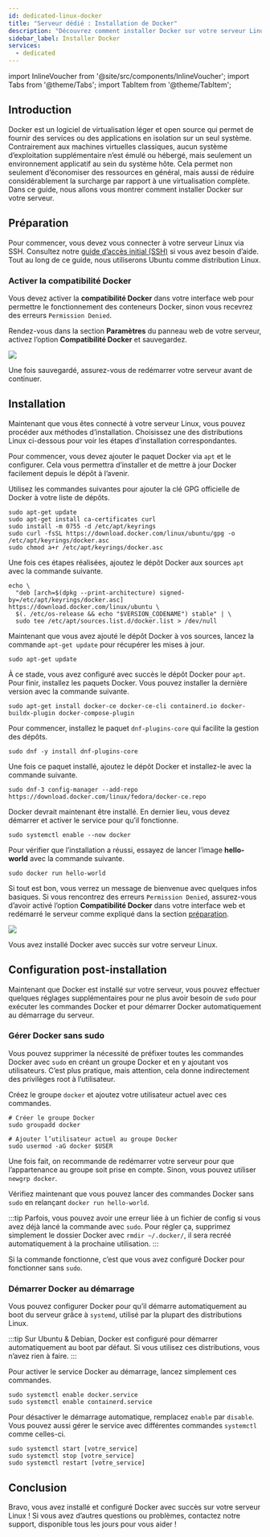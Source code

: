 ```yaml
---
id: dedicated-linux-docker
title: "Serveur dédié : Installation de Docker"
description: "Découvrez comment installer Docker sur votre serveur Linux pour exécuter des applications isolées efficacement et optimiser l’utilisation des ressources → En savoir plus maintenant"
sidebar_label: Installer Docker
services:
  - dedicated
---
```


import InlineVoucher from '@site/src/components/InlineVoucher';
import Tabs from '@theme/Tabs';
import TabItem from '@theme/TabItem';

## Introduction

Docker est un logiciel de virtualisation léger et open source qui permet de fournir des services ou des applications en isolation sur un seul système. Contrairement aux machines virtuelles classiques, aucun système d’exploitation supplémentaire n’est émulé ou hébergé, mais seulement un environnement applicatif au sein du système hôte. Cela permet non seulement d’économiser des ressources en général, mais aussi de réduire considérablement la surcharge par rapport à une virtualisation complète. Dans ce guide, nous allons vous montrer comment installer Docker sur votre serveur.

<InlineVoucher />

## Préparation

Pour commencer, vous devez vous connecter à votre serveur Linux via SSH. Consultez notre [guide d’accès initial (SSH)](dedicated-linux-ssh.md) si vous avez besoin d’aide. Tout au long de ce guide, nous utiliserons Ubuntu comme distribution Linux.

### Activer la compatibilité Docker

Vous devez activer la **compatibilité Docker** dans votre interface web pour permettre le fonctionnement des conteneurs Docker, sinon vous recevrez des erreurs `Permission Denied`.

Rendez-vous dans la section **Paramètres** du panneau web de votre serveur, activez l’option **Compatibilité Docker** et sauvegardez.

![](https://screensaver01.zap-hosting.com/index.php/s/o5t82kKM38r2MwY/preview)

Une fois sauvegardé, assurez-vous de redémarrer votre serveur avant de continuer.

## Installation

Maintenant que vous êtes connecté à votre serveur Linux, vous pouvez procéder aux méthodes d’installation. Choisissez une des distributions Linux ci-dessous pour voir les étapes d’installation correspondantes.

<Tabs>
<TabItem value="ubuntu/debian" label="Ubuntu & Debian" default>

Pour commencer, vous devez ajouter le paquet Docker via `apt` et le configurer. Cela vous permettra d’installer et de mettre à jour Docker facilement depuis le dépôt à l’avenir.

Utilisez les commandes suivantes pour ajouter la clé GPG officielle de Docker à votre liste de dépôts.
```
sudo apt-get update
sudo apt-get install ca-certificates curl
sudo install -m 0755 -d /etc/apt/keyrings
sudo curl -fsSL https://download.docker.com/linux/ubuntu/gpg -o /etc/apt/keyrings/docker.asc
sudo chmod a+r /etc/apt/keyrings/docker.asc
```

Une fois ces étapes réalisées, ajoutez le dépôt Docker aux sources `apt` avec la commande suivante.
```
echo \
  "deb [arch=$(dpkg --print-architecture) signed-by=/etc/apt/keyrings/docker.asc] https://download.docker.com/linux/ubuntu \
  $(. /etc/os-release && echo "$VERSION_CODENAME") stable" | \
  sudo tee /etc/apt/sources.list.d/docker.list > /dev/null
```

Maintenant que vous avez ajouté le dépôt Docker à vos sources, lancez la commande `apt-get update` pour récupérer les mises à jour.
```
sudo apt-get update
```

À ce stade, vous avez configuré avec succès le dépôt Docker pour `apt`. Pour finir, installez les paquets Docker. Vous pouvez installer la dernière version avec la commande suivante.
```
sudo apt-get install docker-ce docker-ce-cli containerd.io docker-buildx-plugin docker-compose-plugin
```

</TabItem>

<TabItem value="fedora" label="Fedora">

Pour commencer, installez le paquet `dnf-plugins-core` qui facilite la gestion des dépôts.
```
sudo dnf -y install dnf-plugins-core
```

Une fois ce paquet installé, ajoutez le dépôt Docker et installez-le avec la commande suivante.
```
sudo dnf-3 config-manager --add-repo https://download.docker.com/linux/fedora/docker-ce.repo
```

Docker devrait maintenant être installé. En dernier lieu, vous devez démarrer et activer le service pour qu’il fonctionne.
```
sudo systemctl enable --now docker
```

</TabItem>
</Tabs>

Pour vérifier que l’installation a réussi, essayez de lancer l’image **hello-world** avec la commande suivante.
```
sudo docker run hello-world
```

Si tout est bon, vous verrez un message de bienvenue avec quelques infos basiques. Si vous rencontrez des erreurs `Permission Denied`, assurez-vous d’avoir activé l’option **Compatibilité Docker** dans votre interface web et redémarré le serveur comme expliqué dans la section [préparation](#préparation).

![](https://screensaver01.zap-hosting.com/index.php/s/tzJwpYRYb9Mmryo/preview)

Vous avez installé Docker avec succès sur votre serveur Linux.

## Configuration post-installation

Maintenant que Docker est installé sur votre serveur, vous pouvez effectuer quelques réglages supplémentaires pour ne plus avoir besoin de `sudo` pour exécuter les commandes Docker et pour démarrer Docker automatiquement au démarrage du serveur.

### Gérer Docker sans sudo

Vous pouvez supprimer la nécessité de préfixer toutes les commandes Docker avec `sudo` en créant un groupe Docker et en y ajoutant vos utilisateurs. C’est plus pratique, mais attention, cela donne indirectement des privilèges root à l’utilisateur.

Créez le groupe `docker` et ajoutez votre utilisateur actuel avec ces commandes.
```
# Créer le groupe Docker
sudo groupadd docker

# Ajouter l’utilisateur actuel au groupe Docker
sudo usermod -aG docker $USER
```

Une fois fait, on recommande de redémarrer votre serveur pour que l’appartenance au groupe soit prise en compte. Sinon, vous pouvez utiliser `newgrp docker`.

Vérifiez maintenant que vous pouvez lancer des commandes Docker sans `sudo` en relançant `docker run hello-world`.

:::tip
Parfois, vous pouvez avoir une erreur liée à un fichier de config si vous avez déjà lancé la commande avec `sudo`. Pour régler ça, supprimez simplement le dossier Docker avec `rmdir ~/.docker/`, il sera recréé automatiquement à la prochaine utilisation.
:::

Si la commande fonctionne, c’est que vous avez configuré Docker pour fonctionner sans `sudo`.

### Démarrer Docker au démarrage

Vous pouvez configurer Docker pour qu’il démarre automatiquement au boot du serveur grâce à `systemd`, utilisé par la plupart des distributions Linux.

:::tip
Sur Ubuntu & Debian, Docker est configuré pour démarrer automatiquement au boot par défaut. Si vous utilisez ces distributions, vous n’avez rien à faire.
:::

Pour activer le service Docker au démarrage, lancez simplement ces commandes.
```
sudo systemctl enable docker.service
sudo systemctl enable containerd.service
```

Pour désactiver le démarrage automatique, remplacez `enable` par `disable`. Vous pouvez aussi gérer le service avec différentes commandes `systemctl` comme celles-ci.
```
sudo systemctl start [votre_service]
sudo systemctl stop [votre_service]
sudo systemctl restart [votre_service]
```

## Conclusion

Bravo, vous avez installé et configuré Docker avec succès sur votre serveur Linux ! Si vous avez d’autres questions ou problèmes, contactez notre support, disponible tous les jours pour vous aider !

<InlineVoucher />